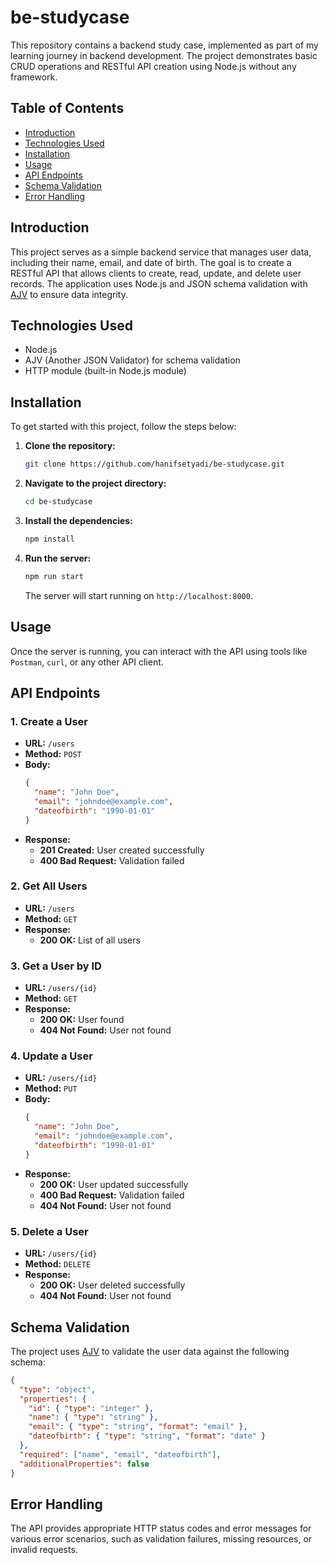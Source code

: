# be-studycase

This repository contains a backend study case, implemented as part of my learning journey in backend development. The project demonstrates basic CRUD operations and RESTful API creation using Node.js without any framework.

## Table of Contents

- [Introduction](#introduction)
- [Technologies Used](#technologies-used)
- [Installation](#installation)
- [Usage](#usage)
- [API Endpoints](#api-endpoints)
- [Schema Validation](#schema-validation)
- [Error Handling](#error-handling)

## Introduction

This project serves as a simple backend service that manages user data, including their  name, email, and date of birth. The goal is to create a RESTful API that allows clients to create, read, update, and delete user records. The application uses Node.js and JSON schema validation with [AJV](https://ajv.js.org/) to ensure data integrity.

## Technologies Used

- Node.js
- AJV (Another JSON Validator) for schema validation
- HTTP module (built-in Node.js module)

## Installation

To get started with this project, follow the steps below:

1. **Clone the repository:**
   ```bash
   git clone https://github.com/hanifsetyadi/be-studycase.git
   ```

2. **Navigate to the project directory:**
   ```bash
   cd be-studycase
   ```

3. **Install the dependencies:**
   ```bash
   npm install
   ```

4. **Run the server:**
   ```bash
   npm run start
   ```

   The server will start running on `http://localhost:8000`.

## Usage

Once the server is running, you can interact with the API using tools like `Postman`, `curl`, or any other API client.

## API Endpoints

### 1. Create a User

- **URL:** `/users`
- **Method:** `POST`
- **Body:**
  ```json
  {
    "name": "John Doe",
    "email": "johndoe@example.com",
    "dateofbirth": "1990-01-01"
  }
  ```
- **Response:**
  - **201 Created:** User created successfully
  - **400 Bad Request:** Validation failed

### 2. Get All Users

- **URL:** `/users`
- **Method:** `GET`
- **Response:**
  - **200 OK:** List of all users

### 3. Get a User by ID

- **URL:** `/users/{id}`
- **Method:** `GET`
- **Response:**
  - **200 OK:** User found
  - **404 Not Found:** User not found

### 4. Update a User

- **URL:** `/users/{id}`
- **Method:** `PUT`
- **Body:**
  ```json
  {
    "name": "John Doe",
    "email": "johndoe@example.com",
    "dateofbirth": "1990-01-01"
  }
  ```
- **Response:**
  - **200 OK:** User updated successfully
  - **400 Bad Request:** Validation failed
  - **404 Not Found:** User not found

### 5. Delete a User

- **URL:** `/users/{id}`
- **Method:** `DELETE`
- **Response:**
  - **200 OK:** User deleted successfully
  - **404 Not Found:** User not found

## Schema Validation

The project uses [AJV](https://ajv.js.org/) to validate the user data against the following schema:

```json
{
  "type": "object",
  "properties": {
    "id": { "type": "integer" },
    "name": { "type": "string" },
    "email": { "type": "string", "format": "email" },
    "dateofbirth": { "type": "string", "format": "date" }
  },
  "required": ["name", "email", "dateofbirth"],
  "additionalProperties": false
}
```

## Error Handling

The API provides appropriate HTTP status codes and error messages for various error scenarios, such as validation failures, missing resources, or invalid requests.